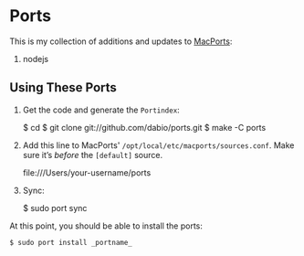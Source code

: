 # Ports

This is my collection of additions and updates to [MacPorts](http://www.macports.org/):

1. nodejs

## Using These Ports

1. Get the code and generate the `Portindex`:

    $ cd
    $ git clone git://github.com/dabio/ports.git
    $ make -C ports

2. Add this line to MacPorts' `/opt/local/etc/macports/sources.conf`. Make sure it’s *before* the `[default]` source.

    file:///Users/your-username/ports

3. Sync:

    $ sudo port sync

At this point, you should be able to install the ports:

    $ sudo port install _portname_
